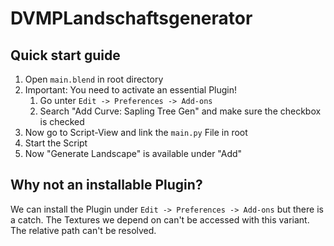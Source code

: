 # DVMPLandschaftsgenerator
## Quick start guide
  1. Open ``main.blend`` in root directory 
  2. Important: You need to activate an essential Plugin! 
     1. Go unter ``Edit -> Preferences -> Add-ons``
     2. Search "Add Curve: Sapling Tree Gen" and make sure the checkbox is checked
  3. Now go to Script-View and link the ``main.py`` File in root
  4. Start the Script
  5. Now "Generate Landscape" is available under "Add"

## Why not an installable Plugin?
We can install the Plugin under ``Edit -> Preferences -> Add-ons`` but there is a catch. The Textures we depend on can't be accessed with this variant. The relative path can't be resolved.
